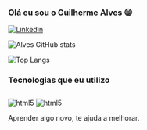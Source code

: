

### Olá eu sou o Guilherme Alves 😁

[![Linkedin](https://img.shields.io/badge/LinkedIn-0077B5?style=for-the-badge&logo=linkedin&logoColor=white)](www.linkedin.com/in/guilherme-alves-lima-801693281)

![Alves GitHub stats](https://github-readme-stats.vercel.app/api?username=DevsAlves&show_icons=true&theme=tokyonight)

![Top Langs](https://github-readme-stats.vercel.app/api/top-langs/?username=DevsAlves&layout=compact&theme=dark)

### Tecnologias que eu utilizo
<div style="display: inline-block; padding-top: 10px;">
    <img align="center" alt="html5" src="https://img.shields.io/badge/HTML5-E34F26?style=for-the-badge&logo=html5&logoColor=white"/>
    <img align="center" alt="html5" src="https://img.shields.io/badge/CSS3-1572B6?style=for-the-badge&logo=css3&logoColor=white"/>
</div><br/>

Aprender algo novo, te ajuda a melhorar.
